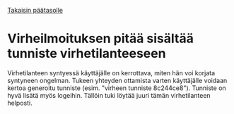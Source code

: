 [Takaisin päätasolle](./../README.md)

# Virheilmoituksen pitää sisältää tunniste virhetilanteeseen

Virhetilanteen syntyessä käyttäjälle on kerrottava, miten hän voi korjata
syntyneen ongelman. Tukeen yhteyden ottamista varten käyttäjälle voidaan kertoa
generoitu tunniste (esim. "virheen tunniste 8c244ce8"). Tunniste on hyvä lisätä
myös logeihin. Tällöin tuki löytää juuri tämän virhetilanteen helposti.
